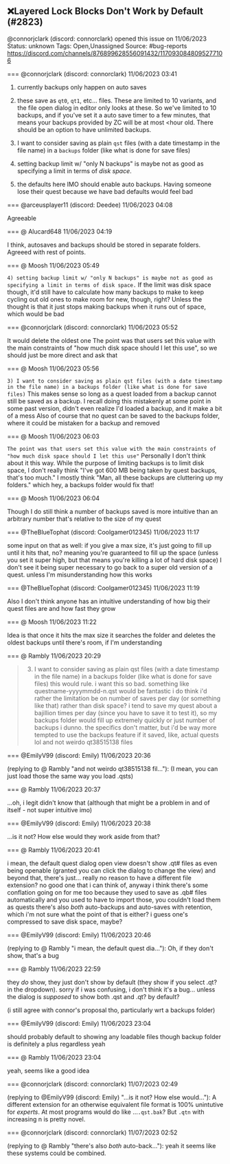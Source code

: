## ❌Layered Lock Blocks Don't Work by Default (#2823)
@connorjclark (discord: connorclark) opened this issue on 11/06/2023
Status: unknown
Tags: Open,Unassigned
Source: #bug-reports https://discord.com/channels/876899628556091432/1170930848095277106


=== @connorjclark (discord: connorclark) 11/06/2023 03:41

1) currently backups only happen on auto saves

2) these save as `qt0`, `qt1`, etc... files. These are limited to 10 variants, and the file open dialog in editor only looks at these. So we've limited to 10 backups, and if you've set it a auto save timer to a few minutes, that means your backups provided by ZC will be at most <hour old. There should be an option to have unlimited backups. 

3) I want to consider saving as plain `qst` files (with a date timestamp in the file name) in a `backups` folder (like what is done for save files)

4) setting backup limit w/ "only N backups" is maybe not as good as specifying a limit in terms of _disk space_.

5) the defaults here IMO should enable auto backups. Having someone lose their quest because we have bad defaults would feel bad

=== @arceusplayer11 (discord: Deedee) 11/06/2023 04:08

Agreeable

=== @ Alucard648 11/06/2023 04:19

I think, autosaves and backups should be stored in separate folders. Agreeed with rest of points.

=== @ Moosh 11/06/2023 05:49

```4) setting backup limit w/ "only N backups" is maybe not as good as specifying a limit in terms of disk space.```
If the limit was disk space though, it'd still have to calculate how many backups to make to keep cycling out old ones to make room for new, though, right?
Unless the thought is that it just stops making backups when it runs out of space, which would be bad

=== @connorjclark (discord: connorclark) 11/06/2023 05:52

It would delete the oldest one
The point was that users set this value with the main constraints of "how much disk space should I let this use", so we should just be more direct and ask that

=== @ Moosh 11/06/2023 05:56

```3) I want to consider saving as plain qst files (with a date timestamp in the file name) in a backups folder (like what is done for save files)```
This makes sense so long as a quest loaded from a backup cannot still be saved as a backup. I recall doing this mistakenly at some point in some past version, didn't even realize I'd loaded a backup, and it make a bit of a mess
Also of course that no quest can be saved to the backups folder, where it could be mistaken for a backup and removed

=== @ Moosh 11/06/2023 06:03

```The point was that users set this value with the main constraints of "how much disk space should I let this use"```
Personally I don't think about it this way. While the purpose of limiting backups is to limit disk space, I don't really think "I've got 600 MB being taken by quest backups, that's too much." I mostly think "Man, all these backups are cluttering up my folders."
which hey, a backups folder would fix that!

=== @ Moosh 11/06/2023 06:04

Though I do still think a number of backups saved is more intuitive than an arbitrary number that's relative to the size of my quest

=== @TheBlueTophat (discord: Coolgamer012345) 11/06/2023 11:17

some input on that as well: if you give a max size, it's just going to fill up until it hits that, no? meaning you're guaranteed to fill up the space (unless you set it super high, but that means you're killing a lot of hard disk space)
I don't see it being super necessary to go back to a super old version of a quest.
unless I'm misunderstanding how this works

=== @TheBlueTophat (discord: Coolgamer012345) 11/06/2023 11:19

Also I don't think anyone has an intuitive understanding of how big their quest files are and how fast they grow

=== @ Moosh 11/06/2023 11:22

Idea is that once it hits the max size it searches the folder and deletes the oldest backups until there's room, if I'm understanding

=== @ Rambly 11/06/2023 20:29

> 3) I want to consider saving as plain qst files (with a date timestamp in the file name) in a backups folder (like what is done for save files)
this would rule. i want this so bad. something like questname-yyyymmdd-n.qst would be fantastic
i do think i'd rather the limitation be on number of saves per day (or something like that) rather than disk space? i tend to save my quest about a bajillion times per day (since you have to save it to test it), so my backups folder would fill up extremely quickly
or just number of backups
i dunno. the specifics don't matter, but i'd be way more tempted to use the backups feature if it saved, like, actual quests lol
and not weirdo qt38515138 files

=== @EmilyV99 (discord: Emily) 11/06/2023 20:36

(replying to @ Rambly "and not weirdo qt38515138 fil…"): (I mean, you can just load those the same way you load .qsts)

=== @ Rambly 11/06/2023 20:37

...oh, i legit didn't know that
(although that might be a problem in and of itself - not super intuitive imo)

=== @EmilyV99 (discord: Emily) 11/06/2023 20:38

...is it not? How else would they work aside from that?

=== @ Rambly 11/06/2023 20:41

i mean, the default quest dialog open view doesn't show .qt# files as even being openable (granted you can click the dialog to change the view) and beyond that, there's just... really no reason to have a different file extension? no good one that i can think of, anyway
i think there's some conflation going on for me too because they used to save as .qb# files automatically and you used to have to import those, you couldn't load them as quests
there's also *both* auto-backups and auto-saves with retention, which i'm not sure what the point of that is either? i guess one's compressed to save disk space, maybe?

=== @EmilyV99 (discord: Emily) 11/06/2023 20:46

(replying to @ Rambly "i mean, the default quest dia…"): Oh, if they don't show, that's a bug

=== @ Rambly 11/06/2023 22:59

they *do* show, they just don't show by default (they show if you select .qt? in the dropdown). sorry if i was confusing, i don't think it's a bug... unless the dialog is *supposed* to show both .qst and .qt? by default?

(i still agree with connor's proposal tho, particularly wrt a backups folder)

=== @EmilyV99 (discord: Emily) 11/06/2023 23:04

should probably default to showing any loadable files
though backup folder is definitely a plus regardless yeah

=== @ Rambly 11/06/2023 23:04

yeah, seems like a good idea

=== @connorjclark (discord: connorclark) 11/07/2023 02:49

(replying to @EmilyV99 (discord: Emily) "...is it not? How else would…"): A different extension for an otherwise equivalent file format is 100% unintutive for _experts_. At most programs would do like ...`.qst.bak`? But `.qtn` with increasing n is pretty novel.

=== @connorjclark (discord: connorclark) 11/07/2023 02:52

(replying to @ Rambly "there's also *both* auto-back…"): yeah it seems like these systems could be combined.
